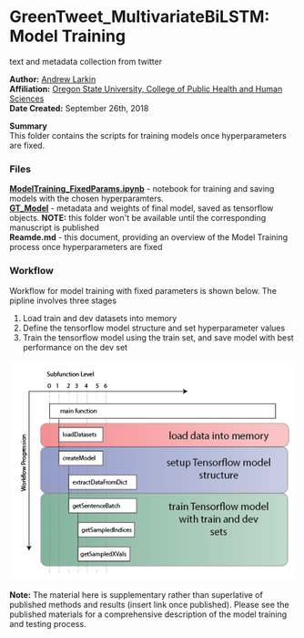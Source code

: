# GreenTweet_MultivariateBiLSTM: Model Training
text and metadata collection from twitter

**Author:** [Andrew Larkin](https://www.linkedin.com/in/andrew-larkin-525ba3b5/) <br>
**Affiliation:** [Oregon State University, College of Public Health and Human Sciences](https://health.oregonstate.edu/) <br>
**Date Created:** September 26th, 2018 <br>

**Summary**<br> This folder contains the scripts for training models once hyperparameters are fixed.  

### Files ###

[**ModelTraining_FixedParams.ipynb**](./ModelTraining_FixedParams.ipynb) - notebook for training and saving models with the chosen hyperparamters.  <br>
[**GT_Model**](./GT_Model) - metadata and weights of final model, saved as tensorflow objects.  **NOTE:** this folder won't be available until the corresponding manuscript is published <br>
**Reamde.md** - this document, providing an overview of the Model Training process once hyperparameters are fixed

### Workflow ###

Workflow for model training with fixed parameters is shown below.  The pipline involves three stages
1) Load train and dev datasets into memory
2) Define the tensorflow model structure and set hyperparameter values
3) Train the tensorflow model using the train set, and save model with best performance on the dev set

![](../images/ModelTrainingWorkflow.png)


**Note:** The material here is supplementary rather than superlative of published methods and results (insert link once published).  Please see the published materials for a comprehensive description of the model training and testing process.

